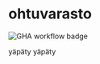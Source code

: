 # ohtuvarasto

![GHA workflow badge](https://github.com/hojott/ohtuvarasto/workflows/CI/badge.svg)

yäpäty yäpäty
